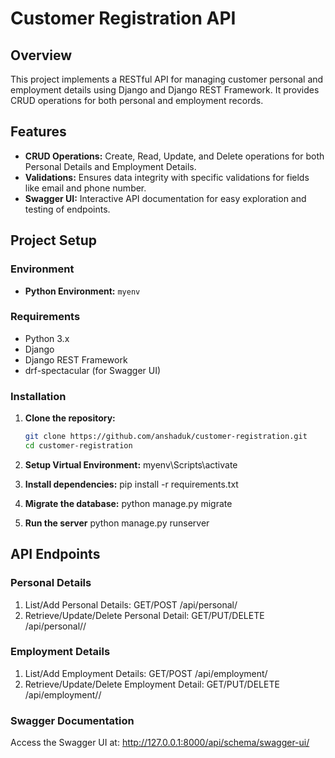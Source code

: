 # Customer Registration API

## Overview

This project implements a RESTful API for managing customer personal and employment details using Django and Django REST Framework. It provides CRUD operations for both personal and employment records.

## Features

- **CRUD Operations:** Create, Read, Update, and Delete operations for both Personal Details and Employment Details.
- **Validations:** Ensures data integrity with specific validations for fields like email and phone number.
- **Swagger UI:** Interactive API documentation for easy exploration and testing of endpoints.

## Project Setup

### Environment

- **Python Environment:** `myenv`

### Requirements

- Python 3.x
- Django
- Django REST Framework
- drf-spectacular (for Swagger UI)

### Installation

1. **Clone the repository:**
   ```bash
   git clone https://github.com/anshaduk/customer-registration.git
   cd customer-registration

2. **Setup Virtual Environment:**
   myenv\Scripts\activate

3.  **Install dependencies:**
    pip install -r requirements.txt

4.  **Migrate the database:**
    python manage.py migrate

5.  **Run the server**
    python manage.py runserver


## API Endpoints

### Personal Details
1. List/Add Personal Details: GET/POST /api/personal/
2. Retrieve/Update/Delete Personal Detail: GET/PUT/DELETE /api/personal/<id>/

### Employment Details
1. List/Add Employment Details: GET/POST /api/employment/
2. Retrieve/Update/Delete Employment Detail: GET/PUT/DELETE /api/employment/<id>/

### Swagger Documentation
Access the Swagger UI at: http://127.0.0.1:8000/api/schema/swagger-ui/
